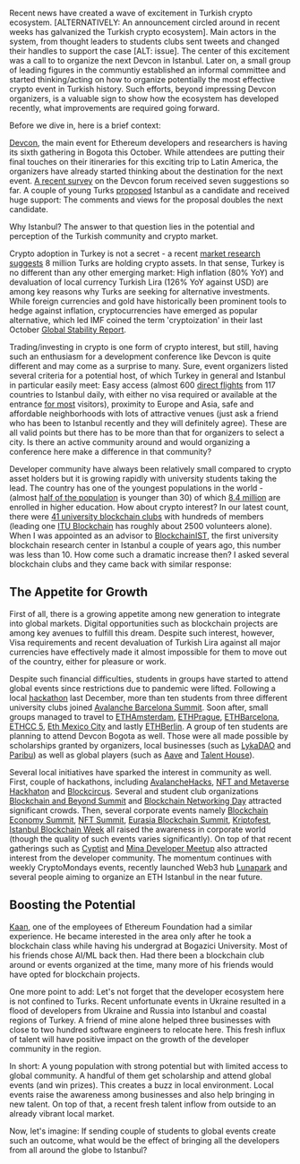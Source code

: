 Recent news have created a wave of excitement in Turkish crypto ecosystem. [ALTERNATIVELY: An announcement circled around in recent weeks has galvanized the Turkish crypto ecosystem]. Main actors in the system, from thought leaders to students clubs sent tweets and changed their handles to support the case [ALT: issue]. The center of this excitement was a call to to organize the next Devcon in Istanbul.  Later on, a small group of leading figures in the communtiy established an informal committee and started thinking/acting on how to organize potentially the most effective crypto event in Turkish history. Such efforts, beyond impressing Devcon organizers, is a valuable sign to show how the ecosystem has developed recently, what improvements are required going forward.

Before we dive in, here is a brief context: 

[Devcon](https://devcon.org/), the main event for Ethereum developers and researchers is having its sixth gathering in Bogota this October. While attendees are putting their final touches on their itineraries for this exciting trip to Latin America, the organizers have already started thinking about the destination for the next event. [A recent survey](https://forum.devcon.org/c/devcon-7-location-suggestions/14) on the Devcon forum received seven suggestions so far. A couple of young Turks [proposed](https://forum.devcon.org/t/proposed-location-istanbul-turkiye/412/28) Istanbul as a candidate and received huge support: The comments and views for the proposal doubles the next candidate. 

Why Istanbul? The answer to that question lies in the potential and perception of the Turkish community and crypto market. 

Crypto adoption in Turkey is not a secret - a recent [market research suggests](https://www.coindeskturkiye.com/sirketler/turkiye-kripto-piyasasinin-mercek-altina-alindigi-arastirmaya-gore-kripto-parayla-islem-yapanlarin-orani-yuzde-74-artti-1342) 8 million Turks are holding crypto assets. In that sense, Turkey is no different than any other emerging market: High inflation (80% YoY) and devaluation of local currency Turkish Lira (126% YoY against USD) are among key reasons why Turks are seeking for alternative investments. While foreign currencies and gold have historically been prominent tools to hedge against inflation, cryptocurrencies have emerged as popular alternative, which led IMF coined the term 'cryptoization' in their last October [Global Stability Report](https://blogs.imf.org/2021/10/01/crypto-boom-poses-new-challenges-to-financial-stability/).

Trading/investing in crypto is one form of crypto interest, but still, having such an enthusiasm for a development conference like Devcon is quite different and may come as a surprise to many.  Sure, event organizers listed several criteria for a potential host, of which Turkey in general and Istanbul in particular easily meet: Easy access (almost 600 [direct flights](https://www.flightconnections.com/flights-to-istanbul-ist) from 117 countries to Istanbul daily, with either no visa required or available at the entrance [for most](https://en.wikipedia.org/wiki/Visa_policy_of_Turkey#Visa_policy_map) visitors), proximity to Europe and Asia, safe and affordable neighborhoods with lots of attractive venues (just ask a friend who has been to Istanbul recently and they will definitely agree). These are all valid points but there has to be more than that for organizers to select a city. Is there an active community around and would organizing a conference here make a difference in that community? 

Developer community have always been relatively small compared to crypto asset holders but it is growing rapidly with university students taking the lead. The country has one of the youngest populations in the world - (almost [half of the population](https://datacommons.org/place/country/TUR?category=Demographics#Population-by-age) is younger than 30) of which [8.4 million](https://www.trade.gov/country-commercial-guides/turkey-education) are enrolled in higher education. How about crypto interest? In our latest count, there were [41 university blockchain clubs](https://docs.google.com/spreadsheets/d/1kE0IZyaQbAXxTGGugGixiC0VRhoLIRKusCq1twtW3GI/edit#gid=0) with hundreds of members (leading one [ITU Blockchain](https://www.itublockchain.com/) has roughly about 2500 volunteers alone).  When I was appointed as an advisor to [BlockchainIST](https://blockchainist.org/), the first university blockchain research center in Istanbul a couple of years ago, this number was less than 10. How come such a dramatic increase then? I asked several blockchain clubs and they came back with similar response:

## The Appetite for Growth

First of all, there is a growing appetite among new generation to integrate into global markets. Digital opportunities such as blockchain projects are among key avenues to fulfill this dream. Despite such interest, however, Visa requirements and recent devaluation of Turkish Lira against all major currencies have effectively made it almost impossible for them to move out of the country, either for pleasure or work.

Despite such financial difficulties, students in groups have started to attend global events since restrictions due to pandemic were lifted. Following a local [hackathon](https://istanbul.avalanchehacks.com/) last December, more than ten students from three different university clubs joined [Avalanche Barcelona Summit](https://www.avalanchesummit.com/). Soon after, small groups managed to travel to [ETHAmsterdam](https://amsterdam.ethglobal.com/), [ETHPrague](https://ethprague.com/), [ETHBarcelona](https://ethbarcelona.com/), [ETHCC 5](https://ethcc.io/), [Eth Mexico City](https://soliditydeveloper.com/eth-mexico-city) and lastly [ETHBerlin](https://ethberlin.ooo/). A group of ten students are planning to attend Devcon Bogota as well.  Those were all made possible by scholarships granted by organizers, local businesses (such as [LykaDAO](https://www.laykadao.space/) and [Paribu](https://www.paribu.com/)) as well as global players (such as [Aave](https://aave.com/) and [Talent House](https://www.talenthouse.com.tr/)). 

Several local initiatives have sparked the interest in community as well. First, couple of hackathons, including [AvalancheHacks](https://istanbul.avalanchehacks.com/), [NFT and Metaverse Hackhaton](https://hackathonturkiye.com/etkinlik/blokzincir-nft-ve-metaverse-hackathonu) and [Blockcircus](https://www.eventbrite.com/e/blockchain-egitim-hackathon-blockcircus-tickets-46836838244). Several and student club organizations [Blockchain and Beyond Summit](https://sites.google.com/view/blockchain-beyondsummit/ana-sayfa) and [Blockchain Networking Day](https://twitter.com/bogazicichain/status/1525200754792857601) attracted significant crowds. Then, several corporate events namely [Blockchain Economy Summit](https://blockchaineconomy.istanbul/en), [NFT Summit](https://nftsummit.ist/), [Eurasia Blockchain Summit](https://www.eurasiablockchain.com/), [Kriptofest](https://kriptofest.org/), [Istanbul Blockchain Week](https://istanbulblockchainweek.com/) all raised the awareness in corporate world (though the quality of such events varies significantly). On top of that recent gatherings such as [Cyptist](https://www.cryptist.org/) and [Mina Developer Meetup](https://www.eventbrite.com/e/mina-zkapp-developers-meetup-istanbul-tickets-344946232467) also attracted interest from the developer community. The momentum continues with weekly CryptoMondays events, recently launched Web3 hub [Lunapark](https://lunapark.social/) and several people aiming to organize an ETH Istanbul in the near future. 

## Boosting the Potential

[Kaan](https://twitter.com/kaanuzdogan), one of the employees of Ethereum Foundation had a similar experience. He became interested in the area only after he took a blockchain class while having his undergrad at Bogazici University. Most of his friends chose AI/ML back then. Had there been a blockchain club around or events organized at the time, many more of his friends would have opted for blockchain projects.

One more point to add: Let's not forget that the developer ecosystem here is not confined to Turks. Recent unfortunate events in Ukraine resulted in a flood of developers from Ukraine and Russia into Istanbul and coastal regions of Turkey. A friend of mine alone helped three businesses with close to two hundred software engineers to relocate here. This fresh influx of talent will have positive impact on the growth of the developer community in the region. 

In short: A young population with strong potential but with limited access to global community. A handful of them get scholarship and attend global events (and win prizes). This creates a buzz in local environment. Local events raise the awareness among businesses and also help bringing in new talent.  On top of that, a recent fresh talent inflow from outside to an already vibrant local market. 

Now, let's imagine: If sending couple of students to global events create such an outcome, what would be the effect of bringing all the developers from all around the globe to Istanbul? 
